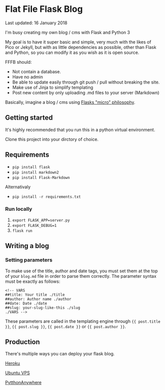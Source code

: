 # Flat File Flask Blog

Last updated: 16 January 2018

I'm busy creating my own blog / cms with Flask and Python 3

My goal is to have it super basic and simple, very much with the likes of Pico or Jekyll, but with as little dependencies as possible, other than Flask and Python, so you can modify it as you wish as it is open source.

FFFB should:

 - Not contain a database.
 - Have no admin
 -	Be able to update easily through git push / pull without breaking the site.
 -	Make use of Jinja to simplify templating
 -	Post new content by only uploading .md files to your server (Markdown)

Basically, imagine a blog / cms using [Flasks "micro" philosophy](http://flask.pocoo.org/docs/0.12/foreword/#what-does-micro-mean).

## Getting started

It's highly recommended that you run this in a python virtual environment.

Clone this project into your dirctory of choice.

## Requirements
* `pip install flask`
* `pip install markdown2`
* `pip install Flask-Markdown`

Alternativaly 
* `pip install -r requirements.txt`

### Run locally
1. `export FLASK_APP=server.py`
2. `export FLASK_DEBUG=1`
3. `flask run`


## Writing a blog
### Setting parameters
To make use of the title, author and date tags, you must set them at the top of your `blog.md` file in order to parse them correctly. The parameter syntax must be exactly as follows:

``` 
<!-- VARS
##title: Your title ./title
##author: Author name ./author
##date: Date ./date
##slug: your-slug-like-this ./slug
./VARS -->
```

These parameters are called in the templating engine through `{{ post.title }}`, `{{ post.slug }}`, `{{ post.date }}` or `{{ post.author }}`.



## Production

There's multiple ways you can deploy your flask blog.

[Heroku](https://progblog.io/How-to-deploy-a-Flask-App-to-Heroku/)

[Ubuntu VPS](https://www.digitalocean.com/community/tutorials/how-to-serve-flask-applications-with-gunicorn-and-nginx-on-ubuntu-16-04)

[PytthonAnywhere](https://help.pythonanywhere.com/pages/Flask/)


